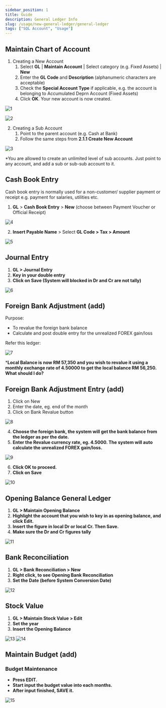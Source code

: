 ```yaml
---
sidebar_position: 1
title: Guide
description: General Ledger Info
slug: /usage/new-general-ledger/general-ledger
tags: ["SQL Account", "Usage"]
---
```


## Maintain Chart of Account

1. Creating a New Account
    1. Select **GL** | **Maintain Account** | Select category (e.g. Fixed Assets) | **New**
    2. Enter the **GL Code** and **Description** (alphanumeric characters are acceptable)
    3. Check the **Special Account Type** if applicable, e.g. the account is belonging to Accumulated Deprn Account (Fixed Assets)
    4. Click **OK**. Your new account is now created.

![1](../../../static/img/getting-started/user-guide/wl1.png)

![2](../../../static/img/getting-started/user-guide/wl2.png)

2. Creating a Sub Account
    1. Point to the parent account (e.g. Cash at Bank)
    2. Follow the same steps from **2.1.1 Create New Account**

![3](../../../static/img/getting-started/user-guide/wl3.png)

*You are allowed to create an unlimited level of sub accounts. Just point to any account, and add a sub or sub-sub account to it.

## Cash Book Entry

Cash book entry is normally used for a non-customer/ supplier payment or receipt e.g. payment for salaries, utilities etc.

1. **GL** > **Cash Book Entry** > **New** (choose between Payment Voucher or Official Receipt)

![4](../../../static/img/getting-started/user-guide/wl4.png)

2.  **Insert Payable Name** > Select **GL Code > Tax > Amount**

![5](../../../static/img/getting-started/user-guide/wl5.png)

## Journal Entry

1. **GL > Journal Entry**
2. **Key in your double entry**
3. **Click on Save (System will blocked in Dr and Cr are not tally)**

![6](../../../static/img/getting-started/user-guide/wl6.png)

## Foreign Bank Adjustment (add)

Purpose:

- To revalue the foreign bank balance
- Calculate and post double entry for the unrealized FOREX gain/loss

Refer this ledger:

![7](../../../static/img/getting-started/user-guide/wl7.png)

***Local Balance is now RM 57,350 and you wish to revalue it using a monthly exchange rate of 4.50000 to get the local balance RM 56,250. What should I do?**

## Foreign Bank Adjustment Entry (add)

1. Click on New
2. Enter the date, eg. end of the month
3. Click on Bank Revalue button

![8](../../../static/img/getting-started/user-guide/wl8.png)

4. **Choose the foreign bank, the system will get the bank balance from the ledger as per the date.**
5.  **Enter the Revalue currency rate, eg. 4.5000. The system will auto calculate the unrealized FOREX gain/loss.**

![9](../../../static/img/getting-started/user-guide/wl9.png)

6.  **Click OK to proceed.**
7. **Click on Save**

![10](../../../static/img/getting-started/user-guide/wl10.png)

## Opening Balance General Ledger

1. **GL > Maintain Opening Balance**
2. **Highlight the account that you wish to key in as opening balance, and click Edit.**
3. **Insert the figure in local Dr or local Cr. Then Save.**
4. **Make sure the Dr and Cr figures tally**

![11](../../../static/img/getting-started/user-guide/wl35.png)

## Bank Reconciliation

1. **GL > Bank Reconciliation > New**
2. **Right click, to see Opening Bank Reconciliation**
3. **Set the Date (before System Conversion Date)**

![12](../../../static/img/getting-started/user-guide/wl36.png)

## Stock Value

1. **GL > Maintain Stock Value > Edit**
2. **Set the year**
3. **Insert the Opening Balance**

![13](../../../static/img/getting-started/user-guide/wl37.png)
![14](../../../static/img/getting-started/user-guide/wl38.png)

## Maintain Budget (add)

### Budget Maintenance

- **Press EDIT.**
- **Start input the budget value into each months.**
- **After input finished, SAVE it.**

![15](../../../static/img/getting-started/user-guide/wl39.png)